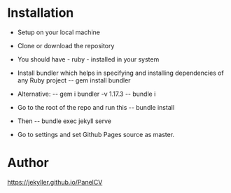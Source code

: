 
# Installation
- Setup on your local machine
- Clone or download the repository
- You should have - ruby - installed in your system
- Install bundler which helps in specifying and installing dependencies of any Ruby project -- gem install bundler
- Alternative: -- gem i bundler -v 1.17.3 
               -- bundle i
- Go to the root of the repo and run this -- bundle install
- Then -- bundle exec jekyll serve

- Go to settings and set Github Pages source as master.

# Author
https://jekyller.github.io/PanelCV
